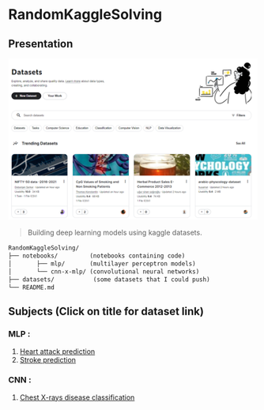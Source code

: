 # RandomKaggleSolving

## Presentation

<p align="center"><img src="cover.png"></p>

>Building deep learning models using kaggle datasets.

<pre><code>RandomKaggleSolving/
├── notebooks/         (notebooks containing code)
│   	├── mlp/       (multilayer perceptron models)
│       └── cnn-x-mlp/ (convolutional neural networks)
├── datasets/           (some datasets that I could push)
└── README.md		
</pre></code>

## Subjects (Click on title for dataset link)

### MLP :

1. [Heart attack prediction](https://www.kaggle.com/rashikrahmanpritom/heart-attack-analysis-prediction-dataset)
2. [Stroke prediction](https://www.kaggle.com/fedesoriano/stroke-prediction-dataset)

### CNN :

1. [Chest X-rays disease classification](https://www.kaggle.com/nih-chest-xrays/data)
